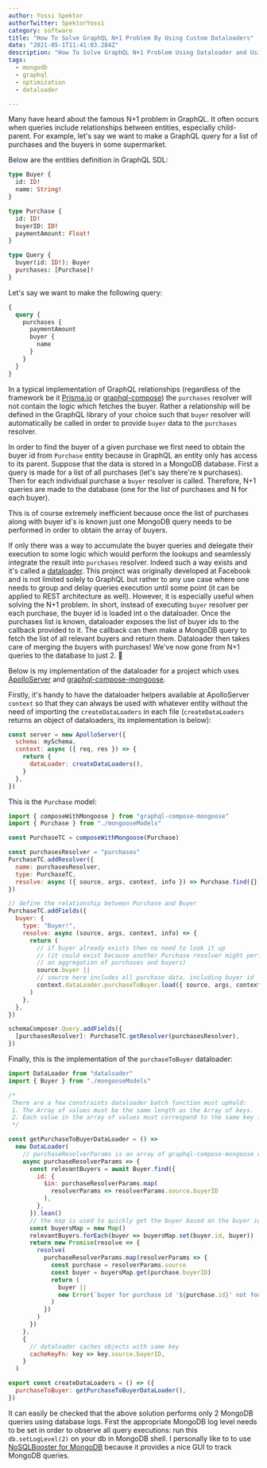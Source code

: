 ```yaml
---
author: Yossi Spektor
authorTwitter: SpektorYossi
category: software
title: "How To Solve GraphQL N+1 Problem By Using Custom Dataloaders"
date: "2021-05-1T11:41:03.284Z"
description: "How To Solve GraphQL N+1 Problem Using Dataloader and Using MongoDB"
tags:
  - mongodb
  - graphql
  - optimization
  - dataloader

---
```


Many have heard about the famous N+1 problem in GraphQL. It often occurs when queries include relationships between entities, especially child-parent. For example, let's say we want to make a GraphQL query for a list of purchases and the buyers in some supermarket.

Below are the entities definition in GraphQL SDL:

```graphql
type Buyer {
  id: ID!
  name: String!
}

type Purchase {
  id: ID!
  buyerID: ID!
  paymentAmount: Float!
}

type Query {
  buyer(id: ID!): Buyer
  purchases: [Purchase]!
}
```

Let's say we want to make the following query:

```graphql
{
  query {
    purchases {
      paymentAmount
      buyer {
        name
      }
    }
  }
}
```

In a typical implementation of GraphQL relationships (regardless of the framework be it [Prisma.io](https://www.prisma.io/) or [graphql-compose](https://github.com/graphql-compose/graphql-compose)) the `purchases` resolver will not contain the logic which fetches the buyer. Rather a relationship will be defined in the GraphQL library of your choice such that `buyer` resolver will automatically be called in order to provide `buyer` data to the `purchases` resolver.

In order to find the buyer of a given purchase we first need to obtain the buyer id from `Purchase` entity because in GraphQL an entity only has access to its parent. Suppose that the data is stored in a MongoDB database. First a query is made for a list of all purchases (let's say there're `N` purchases). Then for each individual purchase a `buyer` resolver is called. Therefore, N+1 queries are made to the database (one for the list of purchases and N for each buyer).

This is of course extremely inefficient because once the list of purchases along with buyer id's is known just one MongoDB query needs to be performed in order to obtain the array of buyers.

If only there was a way to accumulate the buyer queries and delegate their execution to some logic which would perform the lookups and seamlessly integrate the result into `purchases` resolver. Indeed such a way exists and it's called a [dataloader](https://github.com/graphql/dataloader). This project was originally developed at Facebook and is not limited solely to GraphQL but rather to any use case where one needs to group and delay queries execution until some point (it can be applied to REST architecture as well). However, it is especially useful when solving the N+1 problem. In short, instead of executing `buyer` resolver per each purchase, the buyer id is loaded int
o the dataloader. Once the purchases list is known, dataloader exposes the list of buyer ids to the callback provided to it. The callback can then make a MongoDB query to fetch the list of all relevant buyers and return them. Dataloader then takes care of merging the buyers with purchases! We've now gone from N+1 queries to the database to just 2. 🎉

Below is my implementation of the dataloader for a project which uses [ApolloServer](https://www.apollographql.com/docs/apollo-server/) and [graphql-compose-mongoose](https://github.com/graphql-compose/graphql-compose-mongoose).

Firstly, it's handy to have the dataloader helpers available at ApolloServer `context` so that they can always be used with whatever entity without the need of importing the `createDataLoaders` in each file (`createDataLoaders` returns an object of dataloaders, its implementation is below):

```js
const server = new ApolloServer({
  schema: mySchema,
  context: async ({ req, res }) => {
    return {
      dataLoader: createDataLoaders(),
    }
  },
})
```

This is the `Purchase` model:

```js
import { composeWithMongoose } from "graphql-compose-mongoose"
import { Purchase } from "./mongooseModels"

const PurchaseTC = composeWithMongoose(Purchase)

const purchasesResolver = "purchases"
PurchaseTC.addResolver({
  name: purchasesResolver,
  type: PurchaseTC,
  resolve: async ({ source, args, context, info }) => Purchase.find({}).lean(),
})

// define the relationship between Purchase and Buyer
PurchaseTC.addFields({
  buyer: {
    type: "Buyer!",
    resolve: async (source, args, context, info) => {
      return (
        // if buyer already exists then no need to look it up
        // (it could exist because another Purchase resolver might perform
        // an aggregation of purchases and buyers)
        source.buyer ||
        // source here includes all purchase data, including buyer id
        context.dataLoader.purchaseToBuyer.load({ source, args, context, info })
      )
    },
  },
})

schemaComposer.Query.addFields({
  [purchasesResolver]: PurchaseTC.getResolver(purchasesResolver),
})
```

Finally, this is the implementation of the `purchaseToBuyer` dataloader:

```js
import DataLoader from "dataloader"
import { Buyer } from "./mongooseModels"

/*
 There are a few constraints dataloader batch function must uphold:
 1. The Array of values must be the same length as the Array of keys.
 2. Each value in the array of values must correspond to the same key in the array of keys.
 */

const getPurchaseToBuyerDataLoader = () =>
  new DataLoader(
    // purchaseResolverParams is an array of graphql-compose-mongoose resolver params
    async purchaseResolverParams => {
      const relevantBuyers = await Buyer.find({
        id: {
          $in: purchaseResolverParams.map(
            resolverParams => resolverParams.source.buyerID
          ),
        },
      }).lean()
      // the map is used to quickly get the buyer based on the buyer id below
      const buyersMap = new Map()
      relevantBuyers.forEach(buyer => buyersMap.set(buyer.id, buyer))
      return new Promise(resolve => {
        resolve(
          purchaseResolverParams.map(resolverParams => {
            const purchase = resolverParams.source
            const buyer = buyersMap.get(purchase.buyerID)
            return (
              buyer ||
              new Error(`buyer for purchase id '${purchase.id}' not found`)
            )
          })
        )
      })
    },
    {
      // dataloader caches objects with same key
      cacheKeyFn: key => key.source.buyerID,
    }
  )

export const createDataLoaders = () => ({
  purchaseToBuyer: getPurchaseToBuyerDataLoader(),
})
```

It can easily be checked that the above solution performs only 2 MongoDB queries using database logs. First the appropriate MongoDB log level needs to be set in order to observe all query executions: run this `db.setLogLevel(2)` on your db in MongoDB shell. I personally like to to use [NoSQLBooster for MongoDB](https://nosqlbooster.com) because it provides a nice GUI to track MongoDB queries.
